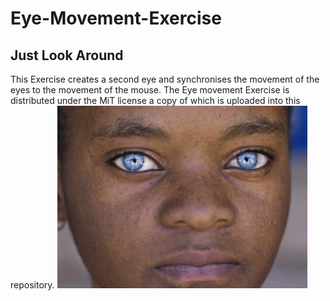 # Eye-Movement-Exercise
## Just Look Around
This Exercise creates a second eye and synchronises the movement of the eyes to the movement of the mouse. 
The Eye movement Exercise is distributed under the MiT license a copy of which is uploaded into this repository.
<img src= "Beautifuleyes.png" width='400'/>
